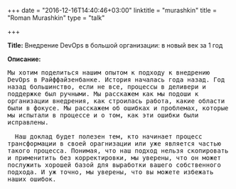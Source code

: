 +++
date = "2016-12-16T14:40:46+03:00"
linktitle = "murashkin"
title = "Roman Murashkin"
type = "talk"

+++

<div class="span-15  ">
  <div class="span-15  last ">
  <p><strong>Title:</strong>
Внедрение DevOps в большой организации: в новый век за 1 год
</p>

<p><strong>Описание:</strong></p>

<p><pre style='white-space: pre-wrap;       /* Since CSS 2.1 */
    white-space: -moz-pre-wrap;  /* Mozilla, since 1999 */
    white-space: -pre-wrap;      /* Opera 4-6 */
    white-space: -o-pre-wrap;    /* Opera 7 */
    word-wrap: break-word;     '>
Мы хотим поделиться нашим опытом к подходу к внедрению DevOps в Райффайзенбанке. История началась года назад. Год назад большинство, если не все, процессы в деливери и поддержке был ручными. Мы расскажем как мы подоши к организации внедрения, как строилась работа, какие области были в фокусе. Мы расскажем об ошибках и проблемах, которые мы испытали в процессе и о том, как эти ошибки были исправлены.
      <br>  Наш доклад будет полезен тем, кто начинает процесс трансформации в своей орагнизации или уже является частью такого процесса. Понимая, что наш подход нельзя скопировать и применитить без корректировки, мы уверены, что он может послужить хорошей базой для выработки вашего собственного подхода. И уж точно, мы уверены, что вы можете избежать наших ошибок.




</pre>
</p>
  </div>
</div>

